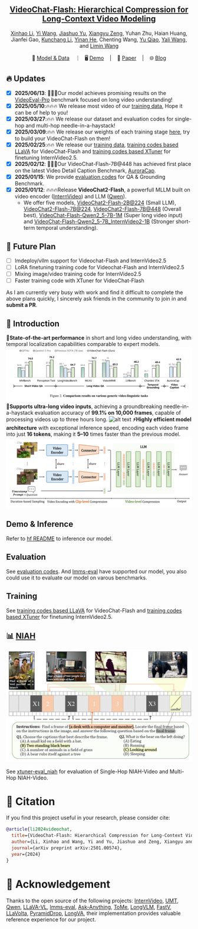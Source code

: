 
<div align="center">


<h2><a href="https://www.arxiv.org/abs/2501.00574">VideoChat-Flash: Hierarchical Compression for Long-Context Video Modeling</a></h2>

[Xinhao Li](https://scholar.google.com/citations?user=evR3uR0AAAAJ), [Yi Wang](https://scholar.google.com.hk/citations?user=Xm2M8UwAAAAJ), [Jiashuo Yu](https://scholar.google.com.hk/citations?user=iH0Aq0YAAAAJ&oi=ao), [Xiangyu Zeng](https://scholar.google.com/citations?user=jS13DXkAAAAJ&hl=zh-CN), Yuhan Zhu, Haian Huang, Jianfei Gao, [Kunchang Li](https://scholar.google.com/citations?user=D4tLSbsAAAAJ), [Yinan He](https://dblp.org/pid/93/7763.html), Chenting Wang, [Yu Qiao](https://scholar.google.com/citations?user=gFtI-8QAAAAJ&hl), [Yali Wang](https://scholar.google.com/citations?user=hD948dkAAAAJ), and [Limin Wang](https://scholar.google.com/citations?user=HEuN8PcAAAAJ)

<p align="center">
        🤗 <a href="https://huggingface.co/collections/OpenGVLab/videochat-flash-6781493748713b5ba2b705e0">Model & Data</a> &nbsp&nbsp ｜ &nbsp&nbsp🖥️ <a href="">Demo</a> &nbsp&nbsp | &nbsp&nbsp 📑 <a href="https://www.arxiv.org/abs/2501.00574">Paper</a> &nbsp&nbsp | &nbsp&nbsp 🌐 <a href="https://internvideo.github.io/blog/2024-12-31-VideoChat-Flash/">Blog</a>
<br>

</p>



</div>



## :fire: Updates
- [x] **2025/06/13**: 🎉🎉🎉Our model achieves promising results on the [VideoEval-Pro](https://arxiv.org/abs/2505.14640) benchmark focused on long video understanding!
- [x] **2025/05/10**:🔥🔥🔥 We release most video of our [training data](https://huggingface.co/datasets/OpenGVLab/VideoChat-Flash-Training-Data), Hope it can be of help to you!
- [x] **2025/03/27**:🔥🔥 We release our dataset and evaluation codes for single-hop and multi-hop needle-in-a-haystack!
- [x] **2025/03/09**:🔥🔥 We release our weights of each training stage [here](https://github.com/OpenGVLab/VideoChat-Flash/blob/main/llava-train_videochat/README.), try to build your VideoChat-Flash on them!
- [x] **2025/02/25**:🔥🔥 We release our [training data](https://huggingface.co/datasets/OpenGVLab/VideoChat-Flash-Training-Data), [training codes based LLaVA](llava-train_videochat) for VideoChat-Flash and [training codes based XTuner](xtuner-train_internvideo2_5) for finetuning InternVideo2.5.
- [x] **2025/02/12**: 🎉🎉🎉Our VideoChat-Flash-7B@448 has achieved first place on the latest Video Detail Caption Benchmark, [AuroraCap](https://rese1f.github.io/aurora-web/).
- [x] **2025/01/15**: We provide [evaluation codes](lmms-eval_videochat) for QA & Grounding Benchmark.
- [x] **2025/01/12**: 🔥🔥🔥Release **VideoChat2-Flash**, a powerfull MLLM built on video encoder ([InternVideo](https://github.com/OpenGVLab/InternVideo)) and LLM ([Qwen](https://github.com/QwenLM/Qwen)).
    - We offer five models, [VideoChat2-Flash-2B@224](https://huggingface.co/OpenGVLab/VideoChat-Flash-Qwen2_5-2B_res448) (Small LLM), [VideoChat2-Flash-7B@224](https://huggingface.co/OpenGVLab/VideoChat-Flash-Qwen2-7B_res224), [VideoChat2-Flash-7B@448](https://huggingface.co/OpenGVLab/VideoChat-Flash-Qwen2-7B_res448) (Overall best), [VideoChat-Flash-Qwen2_5-7B-1M](https://huggingface.co/OpenGVLab/VideoChat-Flash-Qwen2_5-7B-1M_res224) (Super long video input) and [VideoChat-Flash-Qwen2_5-7B_InternVideo2-1B](https://huggingface.co/OpenGVLab/VideoChat-Flash-Qwen2_5-7B_InternVideo2-1B) (Stronger short-term temporal understanding).
    <!-- - We provide [online demos]() and demo codes that can be run locally. -->

## 📑 Future Plan

- [ ] lmdeploy/vllm support for Videochat-Flash and InternVideo2.5
- [ ] LoRA finetuning training code for Videochat-Flash and InternVideo2.5
- [ ] Mixing image/video training code for InternVideo2.5
- [ ] Faster training code with XTuner for VideoChat-Flash

As I am currently very busy with work and find it difficult to complete the above plans quickly, I sincerely ask friends in the community to join in and **submit a PR**.

## :parrot: Introduction

**🚀State-of-the-art performance** in short and long video understanding, with temporal localization capabilities comparable to expert models.
![alt text](img/sota.png)
**🔭Supports ultra-long video inputs**, achieving a groundbreaking needle-in-a-haystack evaluation accuracy of **99.1% on 10,000 frames**, capable of processing videos up to three hours long.
![alt text](img/niah.png)
**⚡Highly efficient model architecture** with exceptional inference speed, encoding each video frame into just **16 tokens**, making it **5–10** times faster than the previous model.
![alt text](img/model_framework.png)




## Demo & Inference

Refer to [hf README](https://huggingface.co/OpenGVLab/VideoChat-Flash-Qwen2_5-2B_res448) to inference our model.

## Evaluation


See [evaluation codes](lmms-eval_videochat). And [lmms-eval](https://github.com/EvolvingLMMs-Lab/lmms-eval) have supported our model, you also could use it to evaluate our model on varous benchmarks.

## Training


See [training codes based LLaVA](llava-train_videochat) for VideoChat-Flash and [training codes based XTuner](xtuner-train_internvideo2_5) for finetuning InternVideo2.5.



## :bar_chart: [NIAH](./BENCHMARK.md)


![alt text](img/mhniah.png)

See [xtuner-eval_niah](xtuner-eval_niah) for evaluation of Single-Hop NIAH-Video and Multi-Hop NIAH-Video.

# :page_facing_up: Citation

If you find this project useful in your research, please consider cite:
```BibTeX
@article{li2024videochat,
  title={VideoChat-Flash: Hierarchical Compression for Long-Context Video Modeling},
  author={Li, Xinhao and Wang, Yi and Yu, Jiashuo and Zeng, Xiangyu and Zhu, Yuhan and Huang, Haian and Gao, Jianfei and Li, Kunchang and He, Yinan and Wang, Chenting and Qiao, Yu and Wang, Yali and Wang, Limin},
  journal={arXiv preprint arXiv:2501.00574},
  year={2024}
}
```

# :dizzy: Acknowledgement

Thanks to the open source of the following projects: [InternVideo](https://github.com/OpenGVLab/InternVideo), [UMT](https://github.com/OpenGVLab/unmasked_teacher), [Qwen](https://github.com/QwenLM/Qwen), [LLaVA-VL](https://github.com/LLaVA-VL/LLaVA-NeXT), [lmms-eval](https://github.com/EvolvingLMMs-Lab/lmms-eval), [Ask-Anything](https://github.com/OpenGVLab/Ask-Anything), [ToMe](https://github.com/facebookresearch/ToMe), [LongVLM](https://github.com/ziplab/LongVLM), [FastV](https://github.com/pkunlp-icler/FastV), [LLaVolta](https://github.com/Beckschen/LLaVolta), [PyramidDrop](https://github.com/Cooperx521/PyramidDrop), [LongVA](https://github.com/EvolvingLMMs-Lab/LongVA), their implementation provides valuable reference experience for our project.
